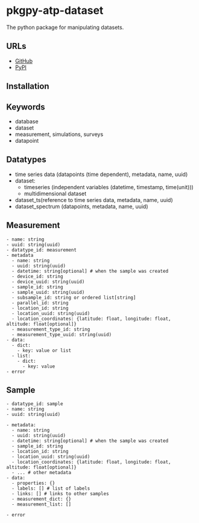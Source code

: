 # pkgpy-atp-dataset

The python package for manipulating datasets.

## URLs

- [GitHub](https://github.com/atp-things/pkgpy-atp-dataset)
- [PyPI](https://pypi.org/project/atpdataset/)

## Installation

## Keywords

- database
- dataset
- measurement, simulations, surveys
- datapoint

## Datatypes

- time series data (datapoints (time dependent), metadata, name, uuid)
- dataset:
  - timeseries (independent variables (datetime, timestamp, time(unit)))
  - multidimensional dataset
- dataset_ts(reference to time series data, metadata, name, uuid)
- dataset_spectrum (datapoints, metadata, name, uuid)

## Measurement

```YML
- name: string
- uuid: string(uuid)
- datatype_id: measurement
- metadata
  - name: string
  - uuid: string(uuid)
  - datetime: string[optional] # when the sample was created
  - device_id: string
  - device_uuid: string(uuid)
  - sample_id: string
  - sample_uuid: string(uuid)
  - subsample_id: string or ordered list[string]
  - parallel_id: string
  - location_id: string
  - location_uuid: string(uuid)
  - location_coordinates: {latitude: float, longitude: float, altitude: float[optional]}
  - measurement_type_id: string
  - measurement_type_uuid: string(uuid)
- data:
  - dict:
    - key: value or list
  - list:
    - dict:
      - key: value
- error
```

## Sample

```YML
- datatype_id: sample
- name: string
- uuid: string(uuid)

- metadata:
  - name: string
  - uuid: string(uuid)
  - datetime: string[optional] # when the sample was created
  - sample_id: string
  - location_id: string
  - location_uuid: string(uuid)
  - location_coordinates: {latitude: float, longitude: float, altitude: float[optional]}
  - ... # other metadata
- data:
  - properties: {}
  - labels: [] # list of labels
  - links: [] # links to other samples
  - measurement_dict: {}
  - measurement_list: []

- error
```
